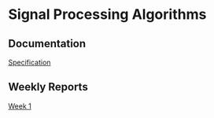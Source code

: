 # Signal Processing Algorithms

## Documentation

[Specification](https://github.com/KooEeVee/signal-processing/blob/main/documentation/specification.md)

## Weekly Reports

[Week 1](https://github.com/KooEeVee/signal-processing/blob/main/documentation/weekly-reports/week1.md)


